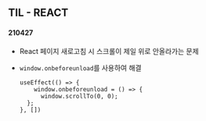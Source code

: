 ## TIL - REACT

#### 210427

- React 페이지 새로고침 시 스크롤이 제일 위로 안올라가는 문제

- `window.onbeforeunload`를 사용하여 해결

  ```react
  useEffect(() => {
      window.onbeforeunload = () => {
      	window.scrollTo(0, 0);
  	};
  }, [])
  ```

